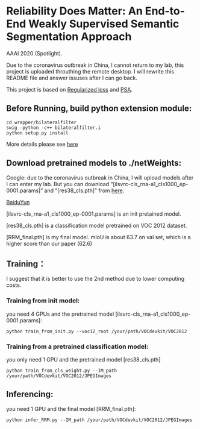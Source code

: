 # Reliability Does Matter: An End-to-End Weakly Supervised Semantic Segmentation Approach
AAAI 2020 (Spotlight).

Due to the coronavirus outbreak in China, I cannot return to my lab, this project is uploaded throuthing the remote desktop.
I will rewrite this README file and answer issuses after I can go back.

This project is based on [Regularized loss](https://github.com/meng-tang/rloss) and [PSA](https://github.com/jiwoon-ahn/psa).

## Before Running, build python extension module:
```
cd wrapper/bilateralfilter
swig -python -c++ bilateralfilter.i
python setup.py install
```
More details please see [here](https://github.com/meng-tang/rloss/tree/master/pytorch)

## Download pretrained models to ./netWeights:
Google: due to the coronavirus outbreak in China, I will upload models after I can enter my lab. But you can
download “[ilsvrc-cls_rna-a1_cls1000_ep-0001.params]” and “[res38_cls.pth]” from [here](https://github.com/jiwoon-ahn/psa).

[BaiduYun](https://pan.baidu.com/s/15AwO6Jn9vQQtThE02QOefw)

 [ilsvrc-cls_rna-a1_cls1000_ep-0001.params] is an init pretained model.
 
 [res38_cls.pth] is a classification model pretrained on VOC 2012 dataset.
 
 [RRM_final.pth] is my final model. mIoU is about 63.7 on val set, which is a higher score than our paper (62.6)

## Training：
I suggest that it is better to use the 2nd method due to lower computing costs.
### Training from init model:
you need 4 GPUs and the pretrained model [ilsvrc-cls_rna-a1_cls1000_ep-0001.params]:
```
python train_from_init.py --voc12_root /your/path/VOCdevkit/VOC2012
```
 
### Training from a pretrained classification model:
you only need 1 GPU and the pretrained model [res38_cls.pth]
```
python train_from_cls_weight.py --IM_path /your/path/VOCdevkit/VOC2012/JPEGImages
```
## Inferencing:
you need 1 GPU and the final model [RRM_final.pth]:
```
python infer_RRM.py --IM_path /your/path/VOCdevkit/VOC2012/JPEGImages
```
